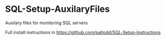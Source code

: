 # SQL-Setup-AuxilaryFiles
Auxilary files for monitoring SQL servers

Full install instructions in https://github.com/paltodd/SQL-Setup-Instructions
